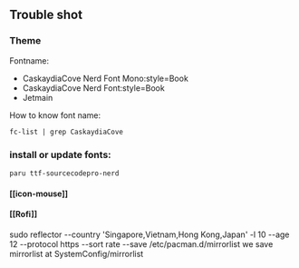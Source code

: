 ## Trouble shot

### Theme

Fontname:

- CaskaydiaCove Nerd Font Mono:style=Book
- CaskaydiaCove Nerd Font:style=Book
- Jetmain

How to know font name:

```
fc-list | grep CaskaydiaCove
```

### install or update fonts:

```
paru ttf-sourcecodepro-nerd
```

#### [[icon-mouse]]

#### [[Rofi]]

sudo reflector --country 'Singapore,Vietnam,Hong Kong,Japan' -l 10 --age 12 --protocol https --sort rate --save /etc/pacman.d/mirrorlist
we save mirrorlist at SystemConfig/mirrorlist
